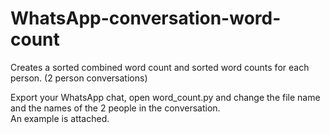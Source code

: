 # WhatsApp-conversation-word-count
Creates a sorted combined word count and sorted word counts for each person. (2 person conversations)

Export your WhatsApp chat, open word_count.py and change the file name and the names of the 2 people in the conversation.  
An example is attached.
